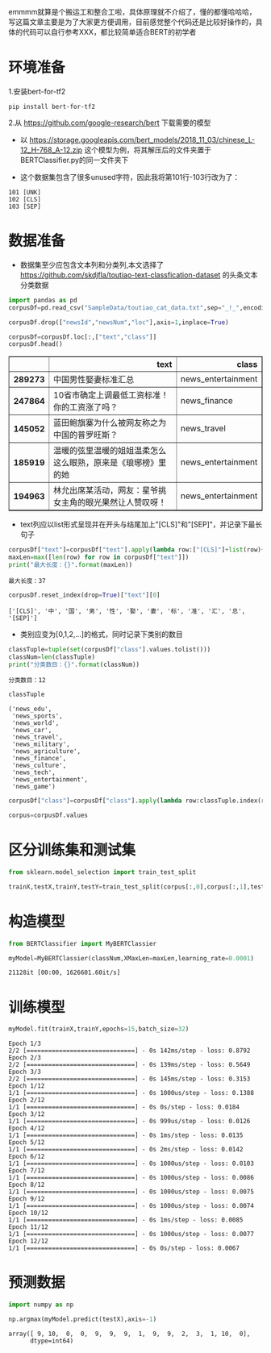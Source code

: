 emmmm就算是个搬运工和整合工啦，具体原理就不介绍了，懂的都懂哈哈哈，写这篇文章主要是为了大家更方便调用，目前感觉整个代码还是比较好操作的，具体的代码可以自行参考XXX，都比较简单适合BERT的初学者

# 环境准备

1.安装bert-for-tf2
```
pip install bert-for-tf2
```

2.从 https://github.com/google-research/bert 下载需要的模型

* 以 https://storage.googleapis.com/bert_models/2018_11_03/chinese_L-12_H-768_A-12.zip 这个模型为例，将其解压后的文件夹置于BERTClassifier.py的同一文件夹下

* 这个数据集包含了很多unused字符，因此我将第101行-103行改为了：
```
101 [UNK]
102 [CLS]
103 [SEP]
```

# 数据准备

* 数据集至少应包含文本列和分类列,本文选择了 https://github.com/skdjfla/toutiao-text-classfication-dataset 的头条文本分类数据


```python
import pandas as pd
corpusDf=pd.read_csv("SampleData/toutiao_cat_data.txt",sep="_!_",encoding="utf8").sample(50)#为了节省时间我就只采样5000条咯
```


```python
corpusDf.drop(["newsId","newsNum","loc"],axis=1,inplace=True)
```


```python
corpusDf=corpusDf.loc[:,["text","class"]]
corpusDf.head()
```




<div>
<style scoped>
    .dataframe tbody tr th:only-of-type {
        vertical-align: middle;
    }

    .dataframe tbody tr th {
        vertical-align: top;
    }

    .dataframe thead th {
        text-align: right;
    }
</style>
<table border="1" class="dataframe">
  <thead>
    <tr style="text-align: right;">
      <th></th>
      <th>text</th>
      <th>class</th>
    </tr>
  </thead>
  <tbody>
    <tr>
      <th>289273</th>
      <td>中国男性娶妻标准汇总</td>
      <td>news_entertainment</td>
    </tr>
    <tr>
      <th>247864</th>
      <td>10省市确定上调最低工资标准！你的工资涨了吗？</td>
      <td>news_finance</td>
    </tr>
    <tr>
      <th>145052</th>
      <td>蓝田鲍旗寨为什么被网友称之为中国的普罗旺斯？</td>
      <td>news_travel</td>
    </tr>
    <tr>
      <th>185919</th>
      <td>温暖的弦里温暖的姐姐温柔怎么这么眼熟，原来是《琅琊榜》里的她</td>
      <td>news_entertainment</td>
    </tr>
    <tr>
      <th>194963</th>
      <td>林允出席某活动，网友：星爷挑女主角的眼光果然让人赞叹呀！</td>
      <td>news_entertainment</td>
    </tr>
  </tbody>
</table>
</div>



* text列应以list形式呈现并在开头与结尾加上"\[CLS\]"和"\[SEP\]"，并记录下最长句子


```python
corpusDf["text"]=corpusDf["text"].apply(lambda row:["[CLS]"]+list(row)+["[SEP]"])
maxLen=max([len(row) for row in corpusDf["text"]])
print("最大长度：{}".format(maxLen))
```

    最大长度：37
    


```python
corpusDf.reset_index(drop=True)["text"][0]
```




    ['[CLS]', '中', '国', '男', '性', '娶', '妻', '标', '准', '汇', '总', '[SEP]']



* 类别应变为[0,1,2,...]的格式，同时记录下类别的数目


```python
classTuple=tuple(set(corpusDf["class"].values.tolist()))
classNum=len(classTuple)
print("分类数目：{}".format(classNum))
```

    分类数目：12
    


```python
classTuple
```




    ('news_edu',
     'news_sports',
     'news_world',
     'news_car',
     'news_travel',
     'news_military',
     'news_agriculture',
     'news_finance',
     'news_culture',
     'news_tech',
     'news_entertainment',
     'news_game')




```python
corpusDf["class"]=corpusDf["class"].apply(lambda row:classTuple.index(row))
```


```python
corpus=corpusDf.values
```

# 区分训练集和测试集


```python
from sklearn.model_selection import train_test_split

trainX,testX,trainY,testY=train_test_split(corpus[:,0],corpus[:,1],test_size=0.3)
```

# 构造模型


```python
from BERTClassifier import MyBERTClassier
```


```python
myModel=MyBERTClassier(classNum,XMaxLen=maxLen,learning_rate=0.0001)
```

    21128it [00:00, 1626601.60it/s]
    

# 训练模型


```python
myModel.fit(trainX,trainY,epochs=15,batch_size=32)
```

    Epoch 1/3
    2/2 [==============================] - 0s 142ms/step - loss: 0.8792
    Epoch 2/3
    2/2 [==============================] - 0s 139ms/step - loss: 0.5649
    Epoch 3/3
    2/2 [==============================] - 0s 145ms/step - loss: 0.3153
    Epoch 1/12
    1/1 [==============================] - 0s 1000us/step - loss: 0.1388
    Epoch 2/12
    1/1 [==============================] - 0s 0s/step - loss: 0.0184
    Epoch 3/12
    1/1 [==============================] - 0s 999us/step - loss: 0.0126
    Epoch 4/12
    1/1 [==============================] - 0s 1ms/step - loss: 0.0135
    Epoch 5/12
    1/1 [==============================] - 0s 2ms/step - loss: 0.0142
    Epoch 6/12
    1/1 [==============================] - 0s 1000us/step - loss: 0.0103
    Epoch 7/12
    1/1 [==============================] - 0s 1000us/step - loss: 0.0086
    Epoch 8/12
    1/1 [==============================] - 0s 1000us/step - loss: 0.0075
    Epoch 9/12
    1/1 [==============================] - 0s 1000us/step - loss: 0.0074
    Epoch 10/12
    1/1 [==============================] - 0s 1ms/step - loss: 0.0085
    Epoch 11/12
    1/1 [==============================] - 0s 1000us/step - loss: 0.0077
    Epoch 12/12
    1/1 [==============================] - 0s 0s/step - loss: 0.0067
    

# 预测数据


```python
import numpy as np

np.argmax(myModel.predict(testX),axis=-1)
```




    array([ 9, 10,  0,  0,  9,  9,  9,  1,  9,  9,  2,  3,  1, 10,  0],
          dtype=int64)


